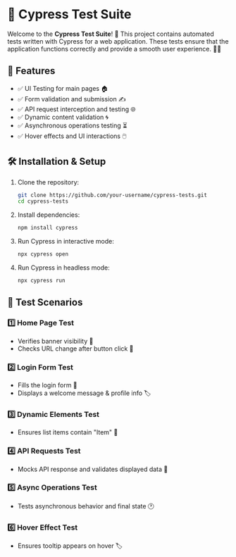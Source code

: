 # 🚀 Cypress Test Suite

Welcome to the **Cypress Test Suite**! 🎯 This project contains automated tests written with Cypress for a web application. These tests ensure that the application functions correctly and provide a smooth user experience. 🧪✨

## 📌 Features
- ✅ UI Testing for main pages 🏠
- ✅ Form validation and submission ✍️
- ✅ API request interception and testing 🌐
- ✅ Dynamic content validation 🌀
- ✅ Asynchronous operations testing ⏳
- ✅ Hover effects and UI interactions 🖱️

## 🛠️ Installation & Setup

1. Clone the repository:
   ```sh
   git clone https://github.com/your-username/cypress-tests.git
   cd cypress-tests
   ```

2. Install dependencies:
   ```sh
   npm install cypress
   ```

3. Run Cypress in interactive mode:
   ```sh
   npx cypress open
   ```

4. Run Cypress in headless mode:
   ```sh
   npx cypress run
   ```

## 📂 Test Scenarios

### 1️⃣ Home Page Test
- Verifies banner visibility 🎉
- Checks URL change after button click 🔗

### 2️⃣ Login Form Test
- Fills the login form 🔑
- Displays a welcome message & profile info 🏷️

### 3️⃣ Dynamic Elements Test
- Ensures list items contain "Item" 📝

### 4️⃣ API Requests Test
- Mocks API response and validates displayed data 🔄

### 5️⃣ Async Operations Test
- Tests asynchronous behavior and final state 🕐

### 6️⃣ Hover Effect Test
- Ensures tooltip appears on hover 🏷️


